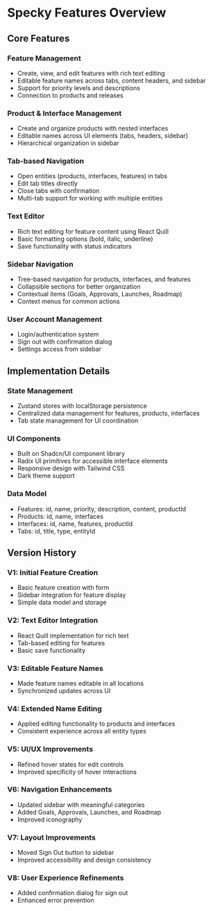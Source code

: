 # Specky Features Overview

## Core Features

### Feature Management
- Create, view, and edit features with rich text editing
- Editable feature names across tabs, content headers, and sidebar
- Support for priority levels and descriptions
- Connection to products and releases

### Product & Interface Management
- Create and organize products with nested interfaces
- Editable names across UI elements (tabs, headers, sidebar)
- Hierarchical organization in sidebar

### Tab-based Navigation
- Open entities (products, interfaces, features) in tabs
- Edit tab titles directly
- Close tabs with confirmation
- Multi-tab support for working with multiple entities

### Text Editor
- Rich text editing for feature content using React Quill
- Basic formatting options (bold, italic, underline)
- Save functionality with status indicators

### Sidebar Navigation
- Tree-based navigation for products, interfaces, and features
- Collapsible sections for better organization
- Contextual items (Goals, Approvals, Launches, Roadmap)
- Context menus for common actions

### User Account Management
- Login/authentication system
- Sign out with confirmation dialog
- Settings access from sidebar

## Implementation Details

### State Management
- Zustand stores with localStorage persistence
- Centralized data management for features, products, interfaces
- Tab state management for UI coordination

### UI Components
- Built on Shadcn/UI component library
- Radix UI primitives for accessible interface elements
- Responsive design with Tailwind CSS
- Dark theme support

### Data Model
- Features: id, name, priority, description, content, productId
- Products: id, name, interfaces
- Interfaces: id, name, features, productId
- Tabs: id, title, type, entityId

## Version History

### V1: Initial Feature Creation
- Basic feature creation with form
- Sidebar integration for feature display
- Simple data model and storage

### V2: Text Editor Integration
- React Quill implementation for rich text
- Tab-based editing for features
- Basic save functionality

### V3: Editable Feature Names
- Made feature names editable in all locations
- Synchronized updates across UI

### V4: Extended Name Editing
- Applied editing functionality to products and interfaces
- Consistent experience across all entity types

### V5: UI/UX Improvements
- Refined hover states for edit controls
- Improved specificity of hover interactions

### V6: Navigation Enhancements
- Updated sidebar with meaningful categories
- Added Goals, Approvals, Launches, and Roadmap
- Improved iconography

### V7: Layout Improvements
- Moved Sign Out button to sidebar
- Improved accessibility and design consistency

### V8: User Experience Refinements
- Added confirmation dialog for sign out
- Enhanced error prevention 